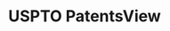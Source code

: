 ---
layout: default
bigquery: https://console.cloud.google.com/bigquery?p=patents-public-data&d=patentsview&page=dataset
citation: Attribution should be given to PatentsView for use, distribution, or derivative
  works.
code: https://github.com/CSSIP-AIR/PatentsView-Code-Snippets/
contributors: USPTO
cost: None
description: 'PatentsView includes US patent data including raw data (summaries, applications,
  pregrant applications), disambugations of inventors and assignees, and inventor
  gender estimates.  Also foreign priority data, # of figures and sheets, and government
  interest statements.'
documentation: https://patentsview.org/query/builder-faqs
last_edit: Mon, 04 Apr 2022 19:02:57 GMT
location: https://patentsview.org/
maintained_by: USPTO
record_creation_timestamp: 12/2/2020 17:20:46
schema_fields: '[''disamb_inventor_id_20191231'', ''f371_date'', ''lname'', ''disamb_inventor_id_20170808'',
  ''disamb_inventor_id_20171003'', ''disamb_assignee_id_20191008'', ''disamb_inventor_id_20190312'',
  ''kind'', ''classification_status'', ''contract_award_number'', ''section'', ''name_last'',
  ''num_sheets'', ''latitude'', ''disamb_inventor_id_20201229'', ''rawinventor_id'',
  ''relkind'', ''num'', ''text'', ''disamb_inventor_id_20191008'', ''disamb_inventor_id_20200929'',
  ''name'', ''_371_date'', ''type'', ''country_transformed'', ''gi_statement'', ''longitude'',
  ''classification_data_source'', ''disclaimer_date'', ''ipc_version_indicator'',
  ''doctype'', ''reldocno'', ''main_group'', ''disamb_assignee_id_20200331'', ''county_fips'',
  ''uuid'', ''doc_type'', ''subgroup'', ''deceased'', ''sector_title'', ''mainclass_id'',
  ''disamb_inventor_id_20171226'', ''category_id'', ''disamb_assignee_id_20190312'',
  ''rel_id'', ''disamb_inventor_id_20170307'', ''classification_level'', ''classification_value'',
  ''dependent'', ''latlong'', ''subgroup_id'', ''male_flag'', ''inventor_id'', ''disamb_assignee_id_20191231'',
  ''number'', ''country'', ''subcategory_id'', ''status'', ''state_fips'', ''group_id'',
  ''disamb_inventor_id_20180528'', ''disamb_inventor_id_20200331'', ''patent_id'',
  ''term_grant'', ''series_code'', ''filename'', ''lapse_of_patent'', ''disamb_assignee_id_20181127'',
  ''level_two'', ''field_id'', ''date'', ''disamb_assignee_id_20200929'', ''subclass'',
  ''state'', ''id'', ''lawyer_id'', ''rawlocation_id'', ''term_extension'', ''disamb_assignee_id_20200630'',
  ''publication_number'', ''role'', ''symbol_position'', ''disamb_assignee_id_20190820'',
  ''num_claims'', ''county'', ''section_id'', ''_102_date'', ''organization_id'',
  ''location_id'', ''disamb_inventor_id_20200630'', ''level_one'', ''variety'', ''name_first'',
  ''title'', ''withdrawn'', ''group'', ''subsection_id'', ''term_disclaimer'', ''organization'',
  ''subclass_id'', ''category'', ''assignee_id'', ''disamb_inventor_id_20181127'',
  ''rawassignee_id'', ''citation_id'', ''fname'', ''length'', ''rule_47'', ''ipc_class'',
  ''applicant_type'', ''f102_date'', ''level_three'', ''disamb_inventor_id_20190820'',
  ''latin_name'', ''num_figures'', ''application_id'', ''city'', ''attribution_status'',
  ''action_date'', ''male'', ''abstract'', ''exemplary'', ''field_title'', ''sequence'',
  ''designation'']'
shortname: patentsview
tags:
- disambiguation
- United States
- gender
terms_of_use: Creative Commons Attribution 4.0 International License.
timeframe: 1963-1999
title: USPTO PatentsView
uuid: cf1780b1-e265-4e49-8d1d-83b9cfe0fd9a
---